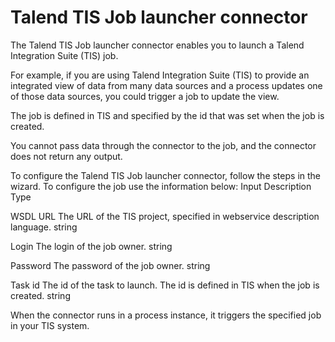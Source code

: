 # Talend TIS Job launcher connector

The Talend TIS Job launcher connector enables you to launch a Talend Integration Suite (TIS) job.

For example, if you are using Talend Integration Suite (TIS) to provide an integrated view of data from many data sources and a process updates one of those data sources, 
you could trigger a job to update the view.

The job is defined in TIS and specified by the id that was set when the job is created.

You cannot pass data through the connector to the job, and the connector does not return any output.

To configure the Talend TIS Job launcher connector, follow the steps in the wizard. To configure the job use the information below:
Input
Description
Type

WSDL URL
The URL of the TIS project, specified in webservice description language.
string

Login
The login of the job owner.
string

Password
The password of the job owner.
string

Task id
The id of the task to launch. The id is defined in TIS when the job is created.
string

  
When the connector runs in a process instance, it triggers the specified job in your TIS system.